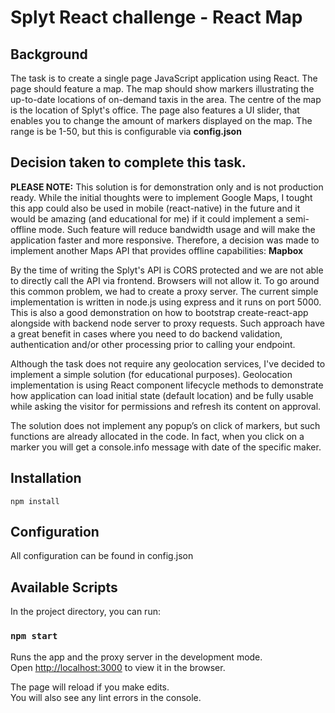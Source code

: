 # Splyt React challenge - React Map

## Background
The task is to create a single page JavaScript application using React. The page should feature a map. The map should show markers illustrating
the up-to-date locations of on-demand taxis in the area. The centre of the map is the location of Splyt's office.
The page also features a UI slider, that enables you to change the amount of markers displayed on the map. The range is be 1-50, but this is configurable via **config.json**

## Decision taken to complete this task.
**PLEASE NOTE:** This solution is for demonstration only and is not production ready.
While the initial thoughts were to implement Google Maps, I tought this app could also be used in mobile (react-native) in the future and it would be amazing (and educational for me) if it could implement a semi-offline mode. Such feature will reduce bandwidth usage and will make the application faster and more responsive. Therefore, a decision was made to implement another Maps API that provides offline capabilities: **Mapbox**

By the time of writing the Splyt's API is CORS protected and we are not able to directly call the API via frontend. Browsers will not allow it.
To go around this common problem, we had to create a proxy server. The current simple implementation is written in node.js using express and it runs on port 5000. This is also a good demonstration on how to bootstrap create-react-app alongside with backend node server to proxy requests. Such approach have a great benefit in cases where you need to do backend validation, authentication and/or other processing prior to calling your endpoint. 

Although the task does not require any geolocation services, I've decided to implement a simple solution (for educational purposes).
Geolocation implementation is using React component lifecycle methods to demonstrate how application can load initial state (default location) and be fully usable while asking the visitor for permissions and refresh its content on approval.

The solution does not implement any popup’s on click of markers, but such functions are already allocated in the code. In fact, when you click on a marker you will get a console.info message with date of the specific maker.

## Installation
```
npm install
```
## Configuration

All configuration can be found in config.json
 
## Available Scripts

In the project directory, you can run:

### `npm start`

Runs the app and the proxy server in the development mode.<br>
Open [http://localhost:3000](http://localhost:3000) to view it in the browser.

The page will reload if you make edits.<br>
You will also see any lint errors in the console.

